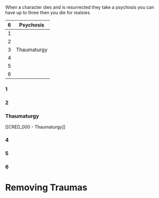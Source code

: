 When a character dies and is resurrected they take a psychosis you can have up to three then you die for realsies.

| 6   | Psychosis   |
| --- | ----------- |
| 1   |             |
| 2   |             |
| 3   | Thaumaturgy |
| 4   |             |
| 5   |             |
| 6   |             |
### 1
### 2
### Thaumaturgy
[[CRED_000 - Thaumaturgy]]

### 4
### 5
### 6

# Removing Traumas
